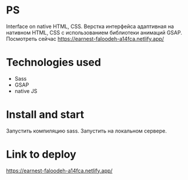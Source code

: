 # PS
Interface on native HTML, CSS.
Верстка интерфейса адаптивная на нативном HTML, CSS с использованием библиотеки анимаций GSAP.
Посмотреть сейчас https://earnest-faloodeh-a14fca.netlify.app/

# Technologies used
- Sass
- GSAP
- native JS

# Install and start
Запустить компиляцию sass. Запустить на локальном сервере.

# Link to deploy
https://earnest-faloodeh-a14fca.netlify.app/
